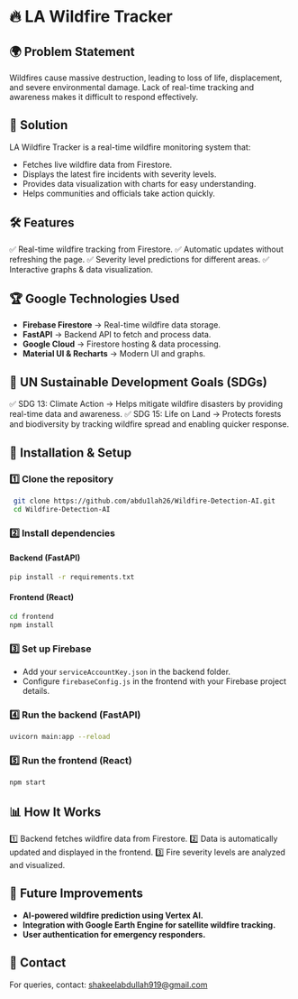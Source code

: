 # 🔥 LA Wildfire Tracker

## 🌍 Problem Statement
Wildfires cause massive destruction, leading to loss of life, displacement, and severe environmental damage. Lack of real-time tracking and awareness makes it difficult to respond effectively. 

## 🚀 Solution
LA Wildfire Tracker is a real-time wildfire monitoring system that:
- Fetches live wildfire data from Firestore.
- Displays the latest fire incidents with severity levels.
- Provides data visualization with charts for easy understanding.
- Helps communities and officials take action quickly.

## 🛠 Features
✅ Real-time wildfire tracking from Firestore.
✅ Automatic updates without refreshing the page.
✅ Severity level predictions for different areas.
✅ Interactive graphs & data visualization.

## 🏆 Google Technologies Used
- **Firebase Firestore** → Real-time wildfire data storage.
- **FastAPI** → Backend API to fetch and process data.
- **Google Cloud** → Firestore hosting & data processing.
- **Material UI & Recharts** → Modern UI and graphs.

## 🎯 UN Sustainable Development Goals (SDGs) 
✅ SDG 13: Climate Action → Helps mitigate wildfire disasters by providing real-time data and awareness.
✅ SDG 15: Life on Land → Protects forests and biodiversity by tracking wildfire spread and enabling quicker response.

## 🔧 Installation & Setup
### 1️⃣ Clone the repository
```sh
 git clone https://github.com/abdu1lah26/Wildfire-Detection-AI.git
 cd Wildfire-Detection-AI
```
### 2️⃣ Install dependencies
#### Backend (FastAPI)
```sh
pip install -r requirements.txt
```
#### Frontend (React)
```sh
cd frontend
npm install
```
### 3️⃣ Set up Firebase
- Add your `serviceAccountKey.json` in the backend folder.
- Configure `firebaseConfig.js` in the frontend with your Firebase project details.

### 4️⃣ Run the backend (FastAPI)
```sh
uvicorn main:app --reload
```

### 5️⃣ Run the frontend (React)
```sh
npm start
```

## 📊 How It Works
1️⃣ Backend fetches wildfire data from Firestore.
2️⃣ Data is automatically updated and displayed in the frontend.
3️⃣ Fire severity levels are analyzed and visualized.

## 🔮 Future Improvements
- **AI-powered wildfire prediction using Vertex AI.**
- **Integration with Google Earth Engine for satellite wildfire tracking.**
- **User authentication for emergency responders.**

## 📩 Contact
For queries, contact: shakeelabdullah919@gmail.com
